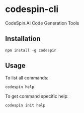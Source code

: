 # codespin-cli

CodeSpin.AI Code Generation Tools

## Installation

`npm install -g codespin`

## Usage

To list all commands:

`codespin help`

To get command specific help:

`codespin init help`
